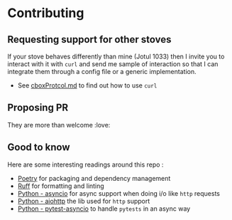 # Contributing

## Requesting support for other stoves

If your stove behaves differently than mine (Jotul 1033) then I invite you to interact with it with `curl` and send me sample of interaction so that I can integrate them through a config file or a generic implementation.

* See [cboxProtcol.md](cboxProtcol.md) to find out how to use `curl`

## Proposing PR

They are more than welcome :love:

## Good to know

Here are some interesting readings around this repo :

* [Poetry](https://python-poetry.org/) for packaging and dependency management
* [Ruff](https://github.com/astral-sh/ruff) for formatting and linting
* [Python - asyncio](https://realpython.com/async-io-python/) for async support when doing i/o like `http` requests
* [Python - aiohttp](https://docs.aiohttp.org/en/stable/) the lib used for `http` support
* [Python - pytest-asyncio](https://pytest-asyncio.readthedocs.io/en/latest/index.html) to handle `pytests` in an async way
